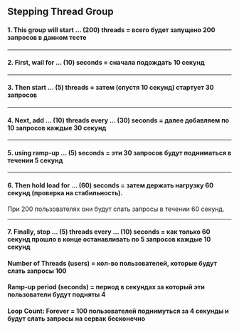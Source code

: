 ## Stepping Thread Group 

#### 1. This group will start ... (200) threads = всего будет запущено 200 запросов в данном тесте
____
#### 2. First, wail for ... (10) seconds = сначала подождать 10 секунд
_____
#### 3. Then start ... (5) threads = затем (спустя 10 секунд) стартует 30 запросов 
____
#### 4. Next, add ... (10) threads every ... (30) seconds = далее добавляем по 10 запросов каждые 30 секунд
_____
#### 5. using ramp-up ... (5) seconds = эти 30 запросов будут подниматься в течении 5 секунд
_____
#### 6. Then hold load for ... (60) seconds = затем держать нагрузку 60 секунд (проверка на стабильность). 
При 200 пользователях они будут слать запросы в течении 60 секунд.
_____
#### 7. Finally, stop ... (5) threads every ... (10) seconds = как только 60 секунд прошло в конце останавливать по 5 запросов каждые 10 секунд 


#### Number of Threads (users) = кол-во пользователей, которые будут слать запросы 100
#### Ramp-up period (seconds) = период в секундах за который эти пользователи будут подняты 4
#### Loop Count: Forever = 100 пользователей поднимуться за 4 секунды и будут слать запросы на сервак бесконечно 
